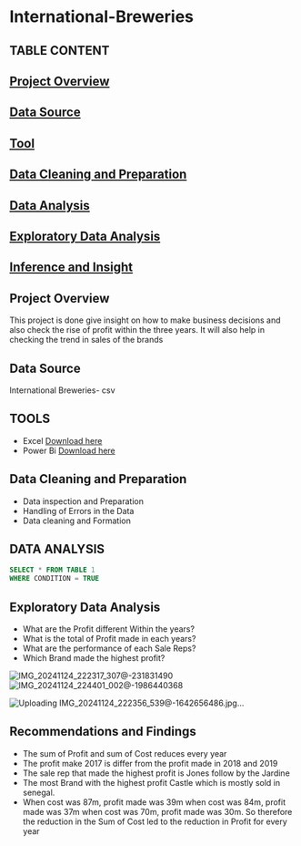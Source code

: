 # International-Breweries
## TABLE CONTENT
## [Project Overview](#project-overview)
## [Data Source](#data-source)
## [Tool](#tool)
## [Data Cleaning and Preparation](#data-cleaning-and-preparation)
## [Data Analysis](#data-analysis)
## [Exploratory Data Analysis](#exploratory-data-analysis)
## [Inference and Insight](#inference-and-insight)


## Project Overview 
This project is done give insight on how to make business decisions and also check the rise of profit within the three years. It will also help in checking the trend in sales of the brands

## Data Source 
International Breweries- csv

## TOOLS 
- Excel [Download here](https://microsoft-excel.en.softonic.com/)
- Power Bi [Download here](https://www.microsoft.com/en-us/power-platform/products/power-bi/downloads)

## Data Cleaning and Preparation 
- Data inspection and Preparation
- Handling of Errors in the Data
- Data cleaning and Formation
## DATA ANALYSIS 

```SQL
SELECT * FROM TABLE 1
WHERE CONDITION = TRUE
```

## Exploratory Data Analysis 

- What are the Profit different Within the years?
- What is the total of Profit made in each years?
- What are the performance of each Sale Reps?
- Which Brand made the highest profit?

![IMG_20241124_222317_307@-231831490](https://github.com/user-attachments/assets/ccfe1402-4b9c-4e67-9646-c743268ef8d5)
![IMG_20241124_224401_002@-1986440368](https://github.com/user-attachments/assets/79c9411c-0fd3-45dd-b072-ae8e049b5244)

![Uploading IMG_20241124_222356_539@-1642656486.jpg…]()


## Recommendations and Findings 
- The sum of Profit and sum of Cost reduces every year
- The profit make 2017 is differ from the profit made in 2018 and 2019
- The sale rep that made the highest profit is Jones follow by the Jardine
- The most Brand with the highest profit Castle which is mostly sold in senegal.
- When cost was 87m, profit made was 39m
  when cost was 84m, profit made was 37m
  when cost was 70m, profit made was 30m. So therefore the reduction in the Sum of Cost led to the reduction in Profit for every year 

